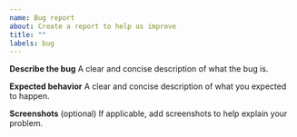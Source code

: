 ```yaml
---
name: Bug report
about: Create a report to help us improve
title: ""
labels: bug
---
```


**Describe the bug**
A clear and concise description of what the bug is.

**Expected behavior**
A clear and concise description of what you expected to happen.

**Screenshots** (optional)
If applicable, add screenshots to help explain your problem.
